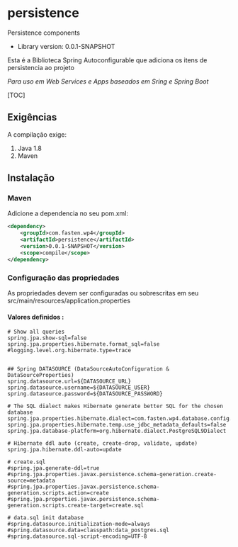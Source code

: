 # persistence

Persistence components

- Library version: 0.0.1-SNAPSHOT

Esta é a Biblioteca Spring Autoconfigurable que adiciona os itens de persistencia ao projeto

*Para uso em Web Services e Apps baseados em Sring e Spring Boot*

[TOC]

## Exigências

A compilação exige:

1. Java 1.8
2. Maven

## Instalação

### Maven 

Adicione a dependencia no seu pom.xml:

```xml
<dependency>
  	<groupId>com.fasten.wp4</groupId>
	<artifactId>persistence</artifactId>
	<version>0.0.1-SNAPSHOT</version>
  	<scope>compile</scope>
</dependency>
```

### Configuração das propriedades
As propriedades devem ser configuradas ou sobrescritas em seu src/main/resources/application.properties

#### Valores definidos :

```properties
# Show all queries
spring.jpa.show-sql=false
spring.jpa.properties.hibernate.format_sql=false
#logging.level.org.hibernate.type=trace


## Spring DATASOURCE (DataSourceAutoConfiguration & DataSourceProperties)
spring.datasource.url=${DATASOURCE_URL}
spring.datasource.username=${DATASOURCE_USER}
spring.datasource.password=${DATASOURCE_PASSWORD}

# The SQL dialect makes Hibernate generate better SQL for the chosen database
spring.jpa.properties.hibernate.dialect=com.fasten.wp4.database.config.PostgreSQL95ArrayAndJsonDialect
spring.jpa.properties.hibernate.temp.use_jdbc_metadata_defaults=false
spring.jpa.database-platform=org.hibernate.dialect.PostgreSQL9Dialect

# Hibernate ddl auto (create, create-drop, validate, update)
spring.jpa.hibernate.ddl-auto=update

# create.sql
#spring.jpa.generate-ddl=true
#spring.jpa.properties.javax.persistence.schema-generation.create-source=metadata
#spring.jpa.properties.javax.persistence.schema-generation.scripts.action=create
#spring.jpa.properties.javax.persistence.schema-generation.scripts.create-target=create.sql

# data.sql init database
#spring.datasource.initialization-mode=always
#spring.datasource.data=classpath:data_postgres.sql
#spring.datasource.sql-script-encoding=UTF-8
```
